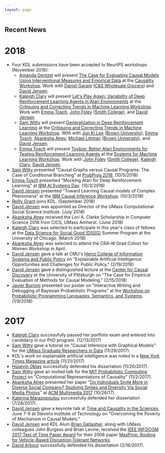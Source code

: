 ```yaml
---
layout: page
---
```

## Recent News

# 2018
- Four KDL submissions have been accepted to NeurIPS workshops (November 2018):
  - [Amanda Gentzel](http://cs.umass.edu/~agentzel) will present [The Case for Evaluating Causal Models Using Interventional Measures and Empirical Data]() at the [Causality Workshop](https://sites.google.com/view/nips2018causallearning/home). Work with [Daniel Garant](https://www.linkedin.com/in/danielgarant) ([C&S Wholesale Grocers](http://www.cswg.com)) and [David Jensen](http://people.cs.umass.edu/~jensen/).
  - [Kaleigh Clary](http://cs.umass.edu/~kclary) will present [Let's Play Again: Variability of Deep Reinforcement Learning Agents in Atari Environments]() at the [Critiquing and Correcting Trends in Machine Learning Workshop](https://ml-critique-correct.github.io). Work with [Emma Tosch](http://cs.umass.edu/~etosch), [John Foley](https://jjfoley.me) ([Smith College](http://smith.edu)), and [David Jensen](http://people.cs.umass.edu/~jensen/).
  - [Sam Witty](http://cs.umass.edu/~switty) will present [Generalization in Deep Reinforcement Learning]() at the [Critiquing and Correcting Trends in Machine Learning Workshop](https://ml-critique-correct.github.io). With with [Jun Ki Lee](http://junkilee.github.io) ([Brown University](http://cs.brown.edu)), [Emma Tosch](http://cs.umass.edu/~etosch), [Akanksha Atrey](http://cs.umass.edu/~aatrey), [Michael Littman](http://cs.brown.edu/~mlittman/) ([Brown University](http://cs.brown.edu)), and [David Jensen](http://people.cs.umass.edu/~jensen).
  - [Emma Tosch](http://cs.umass.edu/~etosch) will present [Toybox: Better Atari Environments for Testing Reinforcement Learning Agents]() at the [Systems for Machine Learning Workshop](http://learningsys.org/nips18/index.html). Work with [John Foley](http://jjfoley.me) ([Smith College](http://smith.edu)), [Kaleigh Clary](http://cs.umass.edu/~kclary), [David Jensen](http://cs.umass.edu/~jensen).
- [Sam Witty](http://cs.umass.edu/~switty) presented "Causal Graphs versus Causal Programs: The Case of Conditional Branching" at [ProbProg 2018](https://probprog.cc). (10/5/2018)
- [Emma Tosch](http://cs.umass.edu/~etosch) presented "Mocking Atari for Deep Reinforcement Learning" at [IBM AI Systems Day](https://researcher.watson.ibm.com/researcher/view_group.php?id=9595). (10/3/2018)
- [David Jensen](http://cs.umass.edu/~jensen) presented "Toward Learning Causal models of Complex Phenomena" at the [IBM Causal Inference Workshop](https://researcher.watson.ibm.com/researcher/view_group.php?id=9676). (10/3/2018)
- [Reilly Grant](http://cs.umass.edu/~rngrant) joins KDL. (September 2018)
- [David Jensen](http://cs.umass.edu/~jensen) was appointed as Director of the UMass Computational Social Science Institute. (July 2018)
- [Akanksha Atrey](http://cs.umass.edu/~aatrey) received the Lori A. Clarke Scholarship in Computer Science 2018 from CICS, UMass Amherst. (June 2018)
- [Kaleigh Clary](http://cs.umass.edu/~kclary) was selected to participate in this year's class of fellows at the [Data Science for Social Good (DSSG)](https://dssg.uchicago.edu) Summer Program at the University of Chicago. (March 2018)
- [Akanksha Atrey](https://cs.umass.edu/~aatrey) was selected to attend the CRA-W Grad Cohort for Women Workshop in April.
- [David Jensen](http://people.cs.umass.edu/~jensen/) gave a talk at CMU's [Heinz College of Information Systems and Public Policy](https://www.heinz.cmu.edu/) on "Explainable Artificial Intelligence: Opportunities and Challenges for Public Policy." (2/19/2018)
- [David Jensen](http://people.cs.umass.edu/~jensen/) gave a distinguished lecture at the [Center for Causal Discovery](https://www.ccd.pitt.edu/) at the University of Pittsburgh on "The Case for Empirical Evaluation of Methods for Causal Modeling." (2/15/2018)
- [Javier Burroni](https://www.linkedin.com/in/javierburroni/) presented our poster on "Interactive Writing and Debugging of Bayesian Probabilistic Programs" at the [Workshop on Probabilistic Programming Languages, Semantics, and Systems](https://popl18.sigplan.org/track/pps-2018). (1/9/2018)

# 2017
- [Kaleigh Clary](https://people.cs.umass.edu/%7Ekclary/) successfully passed her portfolio exam and entered into candidacy in our PhD program. (12/13/2017)
- [Sam Witty](https://cs.umass.edu/~switty) gave a tutorial on "Causal Inference with Graphical Models" for the [UMass Graduate Researchers in Data](http://gridclub.io) (11/29/2017).
- KDL's work on explainable artificial intelligence was noted in a [New York Times Magazine article](https://www.nytimes.com/2017/11/21/magazine/can-ai-be-taught-to-explain-itself.html) (11/21/2017)
- [Hüseyin Oktay](https://www.linkedin.com/in/huseyin-oktay-715aa915/) successfully defended his dissertation (11/20/2017).
- [Sam Witty](https://cs.umass.edu/~switty) gave an invited talk for the [MIT Probabilistic Computing Project](http://probcomp.csail.mit.edu) on "Computational Representations of Causality" (11/2/2017).
- [Akanksha Atrey](https://cs.umass.edu/~aatrey) presented her paper "[Do Individuals Smile More in Diverse Social Company? Studying Smiles and Diversity Via Social Media Photos](https://wp.comminfo.rutgers.edu/vsingh/wp-content/uploads/sites/110/2017/10/ACMMM_Singh_Diversity_Smile.pdf)" at [ACM Multimedia 2017](http://www.acmmm.org/2017/) (10/26/17).
- [Katerina Marazopoulou](https://www.linkedin.com/in/katerina-marazopoulou/) successfully defended her dissertation (7/28/2017).
- [David Jensen](http://people.cs.umass.edu/~jensen/) gave a keynote talk at [Time and Causality in the Sciences](http://tacits.stevens.edu), June 7-9 at Stevens Institute of Technology on "Overcoming the Poverty of Mechanism in Causal Models."
- [David Jensen](http://people.cs.umass.edu/~jensen/) and KDL Alum [Brian Gallagher](https://people.llnl.gov/gallagher23), along with UMass colleagues John Burgess and Brian Levine, received the [IEEE INFOCOM 2017 Test of Time Paper Award](http://infocom2017.ieee-infocom.org/content/awards) for their 2006 paper [MaxProp: Routing for Vehicle-Based Disruption-Tolerant Networks](https://kdl.cs.umass.edu/papers/jensen-et-al-infocom2006.pdf).
- [David Arbour](http://darbour.github.io) successfully defended his dissertation (2/16/2017).
